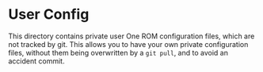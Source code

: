 # User Config

This directory contains private user One ROM configuration files, which are not tracked by git.  This allows you to have your own private configuration files, without them being overwritten by a `git pull`, and to avoid an accident commit.
